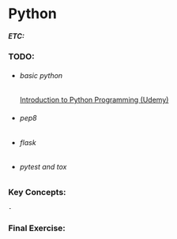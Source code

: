 # Python
##### ETC: 

### TODO:
-   ###### basic python
    [Introduction to Python Programming (Udemy)](https://click.linksynergy.com/deeplink?id=vedj0cWlu2Y&mid=39197&u1=ddfreepython2&murl=https%3A%2F%2Fwww.udemy.com%2Fcourse%2Fpythonforbeginnersintro%2F)
-   ###### pep8
-   ###### flask
-   ###### pytest and tox

### Key Concepts:
    - 
    
### Final Exercise: